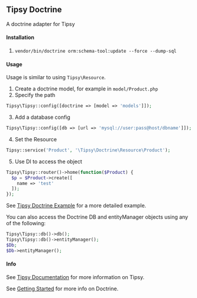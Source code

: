 ## Tipsy Doctrine

A doctrine adapter for Tipsy


#### Installation

1. `vendor/bin/doctrine orm:schema-tool:update --force --dump-sql`


#### Usage
Usage is similar to using `Tipsy\Resource`.

1. Create a doctrine model, for example in `model/Product.php`
2. Specify the path 

  ```php
  Tipsy\Tipsy::config([doctrine => [model => 'models']]);
  ```
3. Add a database config
  
  ```php
  Tipsy\Tipsy::config([db => [url => 'mysql://user:pass@host/dbname']]);
  ```
4. Set the Resource

  ```php
  Tipsy::service('Product', '\Tipsy\Doctrine\Resource\Product');
  ```
5. Use DI to access the object

  ```php
  Tipsy\Tipsy::router()->home(function($Product) {
    $p = $Product->create([
      name => 'test'
    ]);
  });
  ```

See [Tipsy Doctrine Example](https://github.com/arzynik/tipsy-example-doctrine) for a more detailed example.

You can also access the Doctrine DB and entityManager objects using any of the following:
```php
Tipsy\Tipsy::db()->db();
Tipsy\Tipsy::db()->entityManager();
$Db;
$Db->entityManager();
```


#### Info
See [Tipsy Documentation](https://github.com/arzynik/tipsy/wiki) for more information on Tipsy.

See [Getting Started](http://docs.doctrine-project.org/projects/doctrine-orm/en/latest/tutorials/getting-started.html) for more info on Doctrine.

